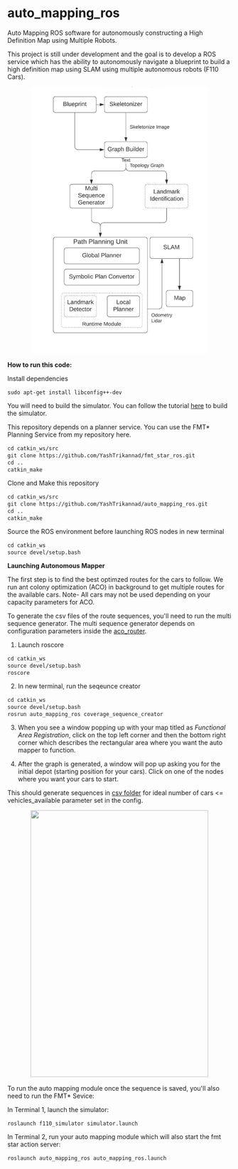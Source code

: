 # auto_mapping_ros
Auto Mapping ROS software for autonomously constructing a High Definition Map using Multiple Robots.

This project is still under development and the goal is to develop a ROS service which has the ability to autonomously navigate a blueprint to build a high definition map using SLAM using multiple autonomous robots (F110 Cars).

<p align="center"><img src="media/auto_mapping_ros.jpg" width="400" height="600">
</p>


**How to run this code:**

Install dependencies
```
sudo apt-get install libconfig++-dev
```

You will need to build the simulator. You can follow the tutorial [here](https://github.com/YashTrikannad/f110-simulator-multi-agent) to build the simulator.

This repository depends on a planner service. You can use the FMT* Planning Service from my repository here.
```
cd catkin_ws/src
git clone https://github.com/YashTrikannad/fmt_star_ros.git
cd ..
catkin_make

```
Clone and Make this repository
```
cd catkin_ws/src
git clone https://github.com/YashTrikannad/auto_mapping_ros.git
cd ..
catkin_make
```

Source the ROS environment before launching ROS nodes in new terminal
```
cd catkin_ws
source devel/setup.bash
```
**Launching Autonomous Mapper**

The first step is to find the best optimzed routes for the cars to follow. We run ant colony optimization (ACO) in background to get multiple routes for the available cars. Note- All cars may not be used depending on your capacity parameters for ACO. 

To generate the csv files of the route sequences, you'll need to run the multi sequence generator. The multi sequence generator depends on configuration parameters inside the [aco_router](https://github.com/YashTrikannad/aco_router/blob/8964081f2319e5ae4dd99a25f29365ba24645b78/config.cfg). 


1. Launch roscore
```
cd catkin_ws
source devel/setup.bash
roscore
```
2. In new terminal, run the seqeunce creator
```
cd catkin_ws
source devel/setup.bash
rosrun auto_mapping_ros coverage_sequence_creator
```
3. When you see a window popping up with your map titled as *Functional Area Registration*, click on the top left corner and then the bottom right corner which describes the rectangular area where you want the auto mapper to function.

4. After the graph is generated, a window will pop up asking you for the initial depot (starting position for your cars). Click on one of the nodes where you want your cars to start. 

This should generate sequences in [csv folder](https://github.com/YashTrikannad/auto_mapping_ros/tree/master/csv) for ideal number of cars <= vehicles_available parameter set in the config.


<p align="center"><img src="media/multi_agent.gif" width="400" height="600">
</p>


To run the auto mapping module once the sequence is saved, you'll also need to run the FMT* Sevice:

In Terminal 1, launch the simulator:
```
roslaunch f110_simulator simulator.launch
```

In Terminal 2, run your auto mapping module which will also start the fmt star action server:
```
roslaunch auto_mapping_ros auto_mapping_ros.launch
```
